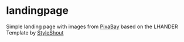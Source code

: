 # landingpage

Simple landing page with images from [PixaBay](https://www.pixabay.com) based on the LHANDER Template by [StyleShout](https://www.styleshout.com/)
